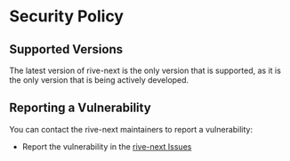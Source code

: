 # Security Policy

## Supported Versions

The latest version of rive-next is the only version that is supported, as it is the only version that is being actively developed.

## Reporting a Vulnerability

You can contact the rive-next maintainers to report a vulnerability:

- Report the vulnerability in the [rive-next Issues](https://github.com/Developabile/rive-next/issues)
